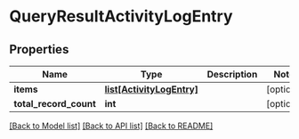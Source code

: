 # QueryResultActivityLogEntry

## Properties
Name | Type | Description | Notes
------------ | ------------- | ------------- | -------------
**items** | [**list[ActivityLogEntry]**](ActivityLogEntry.md) |  | [optional] 
**total_record_count** | **int** |  | [optional] 

[[Back to Model list]](../README.md#documentation-for-models) [[Back to API list]](../README.md#documentation-for-api-endpoints) [[Back to README]](../README.md)

